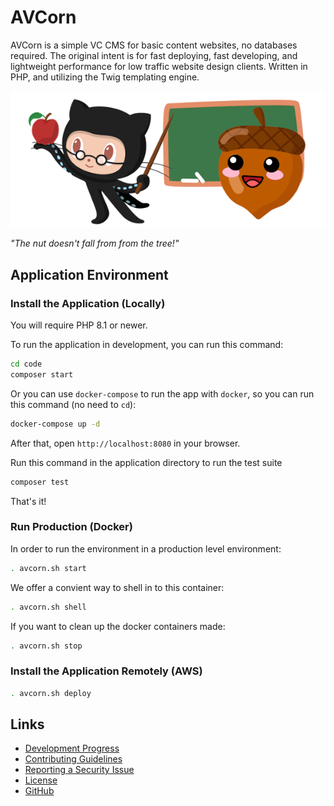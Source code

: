 # AVCorn

AVCorn is a simple VC CMS for basic content websites, no databases required.
The original intent is for fast deploying, fast developing, and lightweight performance for low traffic website design clients.
Written in PHP, and utilizing the Twig templating engine.

![AVCorn Logo](docs/images/readme-banner.png "The nut doesn't fall from from the tree!")

_"The nut doesn't fall from from the tree!"_

## Application Environment

### Install the Application (Locally)

You will require PHP 8.1 or newer.

To run the application in development, you can run this command:

```bash
cd code
composer start
```

Or you can use `docker-compose` to run the app with `docker`, so you can run this command (no need to `cd`):
```bash
docker-compose up -d
```
After that, open `http://localhost:8080` in your browser.

Run this command in the application directory to run the test suite

```bash
composer test
```

That's it!

### Run Production (Docker)

In order to run the environment in a production level environment:
```bash
. avcorn.sh start
```

We offer a convient way to shell in to this container:
```bash
. avcorn.sh shell
```

If you want to clean up the docker containers made:
```bash
. avcorn.sh stop
```

### Install the Application Remotely (AWS)

```bash
. avcorn.sh deploy
```

## Links

*   [Development Progress](docs/TODO.md)
*   [Contributing Guidelines](docs/CONTRIBUTING.md)
*   [Reporting a Security Issue](docs/SECURITY.md)
*   [License](docs/LICENSE.md)
*   [GitHub](https://github.com/blaher/avcorn)
